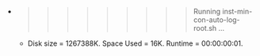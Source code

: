 * >>>>>>>>> Running inst-min-con-auto-log-root.sh ...
  * Disk size = 1267388K. Space Used = 16K. Runtime = 00:00:00:01.
